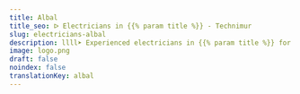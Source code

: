 ```yaml
---
title: Albal
title_seo: ᐅ Electricians in {{% param title %}} - Technimur
slug: electricians-albal
description: llll➤ Experienced electricians in {{% param title %}} for all your electrical needs. Fast, efficient and reliable service ✅ Contact us!
image: logo.png
draft: false
noindex: false
translationKey: albal
---
```

